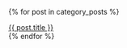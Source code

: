 {% for post in category_posts %}
<div class="cate_item">
    <a href="{{ post.url }}">{{ post.title }}</a>
</div>
{% endfor %}
